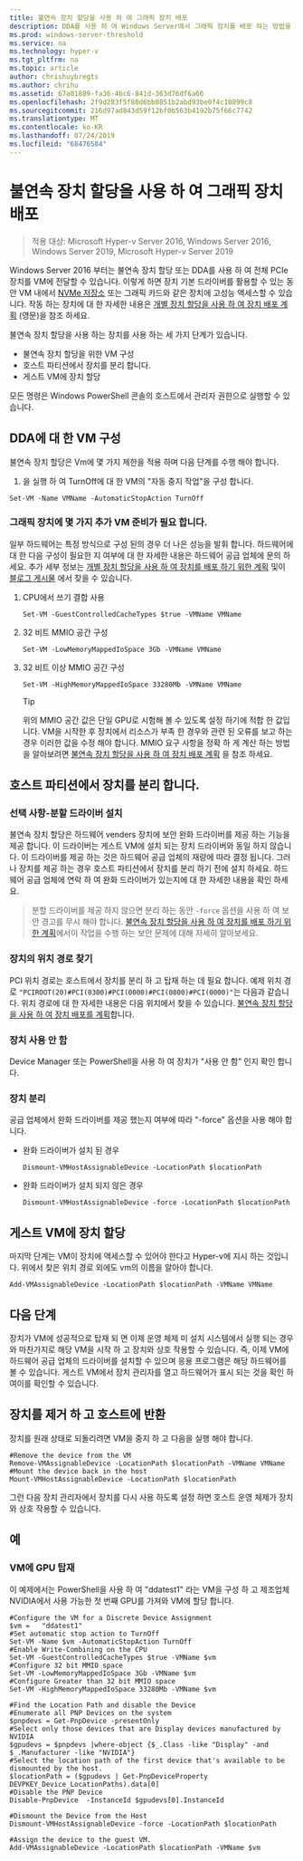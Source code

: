 ```yaml
---
title: 불연속 장치 할당을 사용 하 여 그래픽 장치 배포
description: DDA를 사용 하 여 Windows Server에서 그래픽 장치를 배포 하는 방법을 알아봅니다.
ms.prod: windows-server-threshold
ms.service: na
ms.technology: hyper-v
ms.tgt_pltfrm: na
ms.topic: article
author: chrishuybregts
ms.author: chrihu
ms.assetid: 67a01889-fa36-4bc6-841d-363d76df6a66
ms.openlocfilehash: 2f9d283f5f80d6bb0851b2abd93be0f4c10899c8
ms.sourcegitcommit: 216d97ad843d59f12bf0b563b4192b75f66c7742
ms.translationtype: MT
ms.contentlocale: ko-KR
ms.lasthandoff: 07/24/2019
ms.locfileid: "68476584"
---
```

# <a name="deploy-graphics-devices-using-discrete-device-assignment"></a>불연속 장치 할당을 사용 하 여 그래픽 장치 배포

>적용 대상: Microsoft Hyper-v Server 2016, Windows Server 2016, Windows Server 2019, Microsoft Hyper-v Server 2019  

Windows Server 2016 부터는 불연속 장치 할당 또는 DDA를 사용 하 여 전체 PCIe 장치를 VM에 전달할 수 있습니다.  이렇게 하면 장치 기본 드라이버를 활용할 수 있는 동안 VM 내에서 [NVMe 저장소](./Deploying-storage-devices-using-dda.md) 또는 그래픽 카드와 같은 장치에 고성능 액세스할 수 있습니다.  작동 하는 장치에 대 한 자세한 내용은 [개별 장치 할당을 사용 하 여 장치 배포 계획](../plan/Plan-for-Deploying-Devices-using-Discrete-Device-Assignment.md) (영문)을 참조 하세요.

불연속 장치 할당을 사용 하는 장치를 사용 하는 세 가지 단계가 있습니다.
-   불연속 장치 할당을 위한 VM 구성
-   호스트 파티션에서 장치를 분리 합니다.
-   게스트 VM에 장치 할당

모든 명령은 Windows PowerShell 콘솔의 호스트에서 관리자 권한으로 실행할 수 있습니다.

## <a name="configure-the-vm-for-dda"></a>DDA에 대 한 VM 구성
불연속 장치 할당은 Vm에 몇 가지 제한을 적용 하며 다음 단계를 수행 해야 합니다.

1.  을 실행 하 여 TurnOff에 대 한 VM의 "자동 중지 작업"을 구성 합니다.

```
Set-VM -Name VMName -AutomaticStopAction TurnOff
```

### <a name="some-additional-vm-preparation-is-required-for-graphics-devices"></a>그래픽 장치에 몇 가지 추가 VM 준비가 필요 합니다.

일부 하드웨어는 특정 방식으로 구성 된의 경우 더 나은 성능을 발휘 합니다.  하드웨어에 대 한 다음 구성이 필요한 지 여부에 대 한 자세한 내용은 하드웨어 공급 업체에 문의 하세요. 추가 세부 정보는 [개별 장치 할당을 사용 하 여 장치를 배포 하기 위한 계획](../plan/Plan-for-Deploying-Devices-using-Discrete-Device-Assignment.md) 및이 [블로그 게시물](https://techcommunity.microsoft.com/t5/Virtualization/Discrete-Device-Assignment-GPUs/ba-p/382266) 에서 찾을 수 있습니다.

1. CPU에서 쓰기 결합 사용
   ```
   Set-VM -GuestControlledCacheTypes $true -VMName VMName
   ```
2. 32 비트 MMIO 공간 구성
   ```
   Set-VM -LowMemoryMappedIoSpace 3Gb -VMName VMName
   ```
3. 32 비트 이상 MMIO 공간 구성
   ```
   Set-VM -HighMemoryMappedIoSpace 33280Mb -VMName VMName
   ```
   > [!TIP] 
   > 위의 MMIO 공간 값은 단일 GPU로 시험해 볼 수 있도록 설정 하기에 적합 한 값입니다.  VM을 시작한 후 장치에서 리소스가 부족 한 경우와 관련 된 오류를 보고 하는 경우 이러한 값을 수정 해야 합니다. MMIO 요구 사항을 정확 하 게 계산 하는 방법을 알아보려면 [불연속 장치 할당을 사용 하 여 장치 배포 계획](../plan/Plan-for-Deploying-Devices-using-Discrete-Device-Assignment.md) 을 참조 하세요.

## <a name="dismount-the-device-from-the-host-partition"></a>호스트 파티션에서 장치를 분리 합니다.
### <a name="optional---install-the-partitioning-driver"></a>선택 사항-분할 드라이버 설치
불연속 장치 할당은 하드웨어 venders 장치에 보안 완화 드라이버를 제공 하는 기능을 제공 합니다.  이 드라이버는 게스트 VM에 설치 되는 장치 드라이버와 동일 하지 않습니다.  이 드라이버를 제공 하는 것은 하드웨어 공급 업체의 재량에 따라 결정 됩니다. 그러나 장치를 제공 하는 경우 호스트 파티션에서 장치를 분리 하기 전에 설치 하세요.  하드웨어 공급 업체에 연락 하 여 완화 드라이버가 있는지에 대 한 자세한 내용을 확인 하세요.
> 분할 드라이버를 제공 하지 않으면 분리 하는 동안 `-force` 옵션을 사용 하 여 보안 경고를 무시 해야 합니다. [불연속 장치 할당을 사용 하 여 장치를 배포 하기 위한 계획](../plan/Plan-for-Deploying-Devices-using-Discrete-Device-Assignment.md)에서이 작업을 수행 하는 보안 문제에 대해 자세히 알아보세요.

### <a name="locating-the-devices-location-path"></a>장치의 위치 경로 찾기
PCI 위치 경로는 호스트에서 장치를 분리 하 고 탑재 하는 데 필요 합니다.  예제 위치 경로 `"PCIROOT(20)#PCI(0300)#PCI(0000)#PCI(0800)#PCI(0000)"`는 다음과 같습니다.  위치 경로에 대 한 자세한 내용은 다음 위치에서 찾을 수 있습니다. [불연속 장치 할당을 사용 하 여 장치 배포를 계획](../plan/Plan-for-Deploying-Devices-using-Discrete-Device-Assignment.md)합니다.

### <a name="disable-the-device"></a>장치 사용 안 함
Device Manager 또는 PowerShell을 사용 하 여 장치가 "사용 안 함" 인지 확인 합니다.  

### <a name="dismount-the-device"></a>장치 분리
공급 업체에서 완화 드라이버를 제공 했는지 여부에 따라 "-force" 옵션을 사용 해야 합니다.
- 완화 드라이버가 설치 된 경우
  ```
  Dismount-VMHostAssignableDevice -LocationPath $locationPath
  ```
- 완화 드라이버가 설치 되지 않은 경우
  ```
  Dismount-VMHostAssignableDevice -force -LocationPath $locationPath
  ```

## <a name="assigning-the-device-to-the-guest-vm"></a>게스트 VM에 장치 할당
마지막 단계는 VM이 장치에 액세스할 수 있어야 한다고 Hyper-v에 지시 하는 것입니다.  위에서 찾은 위치 경로 외에도 vm의 이름을 알아야 합니다.

```
Add-VMAssignableDevice -LocationPath $locationPath -VMName VMName
```

## <a name="whats-next"></a>다음 단계
장치가 VM에 성공적으로 탑재 되 면 이제 운영 체제 미 설치 시스템에서 실행 되는 경우와 마찬가지로 해당 VM을 시작 하 고 장치와 상호 작용할 수 있습니다.  즉, 이제 VM에 하드웨어 공급 업체의 드라이버를 설치할 수 있으며 응용 프로그램은 해당 하드웨어를 볼 수 있습니다.  게스트 VM에서 장치 관리자를 열고 하드웨어가 표시 되는 것을 확인 하 여이를 확인할 수 있습니다.

## <a name="removing-a-device-and-returning-it-to-the-host"></a>장치를 제거 하 고 호스트에 반환
장치를 원래 상태로 되돌리려면 VM을 중지 하 고 다음을 실행 해야 합니다.
```
#Remove the device from the VM
Remove-VMAssignableDevice -LocationPath $locationPath -VMName VMName
#Mount the device back in the host
Mount-VMHostAssignableDevice -LocationPath $locationPath
```
그런 다음 장치 관리자에서 장치를 다시 사용 하도록 설정 하면 호스트 운영 체제가 장치와 상호 작용할 수 있습니다.

## <a name="examples"></a>예

### <a name="mounting-a-gpu-to-a-vm"></a>VM에 GPU 탑재
이 예제에서는 PowerShell을 사용 하 여 "ddatest1" 라는 VM을 구성 하 고 제조업체 NVIDIA에서 사용 가능한 첫 번째 GPU를 가져와 VM에 할당 합니다.  
```
#Configure the VM for a Discrete Device Assignment
$vm =   "ddatest1"
#Set automatic stop action to TurnOff
Set-VM -Name $vm -AutomaticStopAction TurnOff
#Enable Write-Combining on the CPU
Set-VM -GuestControlledCacheTypes $true -VMName $vm
#Configure 32 bit MMIO space
Set-VM -LowMemoryMappedIoSpace 3Gb -VMName $vm
#Configure Greater than 32 bit MMIO space
Set-VM -HighMemoryMappedIoSpace 33280Mb -VMName $vm

#Find the Location Path and disable the Device
#Enumerate all PNP Devices on the system
$pnpdevs = Get-PnpDevice -presentOnly
#Select only those devices that are Display devices manufactured by NVIDIA
$gpudevs = $pnpdevs |where-object {$_.Class -like "Display" -and $_.Manufacturer -like "NVIDIA"}
#Select the location path of the first device that's available to be dismounted by the host.
$locationPath = ($gpudevs | Get-PnpDeviceProperty DEVPKEY_Device_LocationPaths).data[0]
#Disable the PNP Device
Disable-PnpDevice  -InstanceId $gpudevs[0].InstanceId

#Dismount the Device from the Host
Dismount-VMHostAssignableDevice -force -LocationPath $locationPath

#Assign the device to the guest VM.
Add-VMAssignableDevice -LocationPath $locationPath -VMName $vm
```
